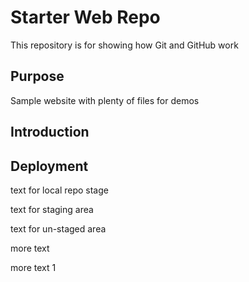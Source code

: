 # Starter Web Repo

This repository is for showing how Git and GitHub work

## Purpose

Sample website with plenty of files for demos

## Introduction

## Deployment

text for local repo stage

text for staging area

text for un-staged area

more text

more text 1
